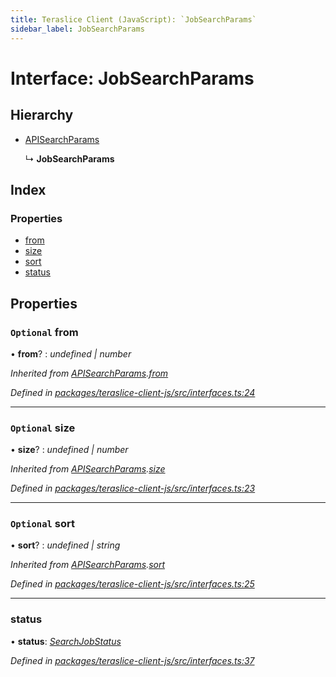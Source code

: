 ```yaml
---
title: Teraslice Client (JavaScript): `JobSearchParams`
sidebar_label: JobSearchParams
---
```


# Interface: JobSearchParams

## Hierarchy

* [APISearchParams](apisearchparams.md)

  ↳ **JobSearchParams**

## Index

### Properties

* [from](jobsearchparams.md#optional-from)
* [size](jobsearchparams.md#optional-size)
* [sort](jobsearchparams.md#optional-sort)
* [status](jobsearchparams.md#status)

## Properties

### `Optional` from

• **from**? : *undefined | number*

*Inherited from [APISearchParams](apisearchparams.md).[from](apisearchparams.md#optional-from)*

*Defined in [packages/teraslice-client-js/src/interfaces.ts:24](https://github.com/terascope/teraslice/blob/78714a985/packages/teraslice-client-js/src/interfaces.ts#L24)*

___

### `Optional` size

• **size**? : *undefined | number*

*Inherited from [APISearchParams](apisearchparams.md).[size](apisearchparams.md#optional-size)*

*Defined in [packages/teraslice-client-js/src/interfaces.ts:23](https://github.com/terascope/teraslice/blob/78714a985/packages/teraslice-client-js/src/interfaces.ts#L23)*

___

### `Optional` sort

• **sort**? : *undefined | string*

*Inherited from [APISearchParams](apisearchparams.md).[sort](apisearchparams.md#optional-sort)*

*Defined in [packages/teraslice-client-js/src/interfaces.ts:25](https://github.com/terascope/teraslice/blob/78714a985/packages/teraslice-client-js/src/interfaces.ts#L25)*

___

###  status

• **status**: *[SearchJobStatus](../overview.md#searchjobstatus)*

*Defined in [packages/teraslice-client-js/src/interfaces.ts:37](https://github.com/terascope/teraslice/blob/78714a985/packages/teraslice-client-js/src/interfaces.ts#L37)*
